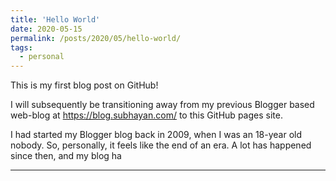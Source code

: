 ```yaml
---
title: 'Hello World'
date: 2020-05-15
permalink: /posts/2020/05/hello-world/
tags:
  - personal
---
```


This is my first blog post on GitHub!

I will subsequently be transitioning away from my previous Blogger based web-blog at https://blog.subhayan.com/ to this GitHub pages site.

I had started my Blogger blog back in 2009, when I was an 18-year old nobody. So, personally, it feels like the end of an era. A lot has happened since then, and my blog ha

------
<!--stackedit_data:
eyJoaXN0b3J5IjpbLTE0MTExMzg0NywtMTkzMDA3MjA4NSwxNj
gwOTUzNjgwXX0=
-->